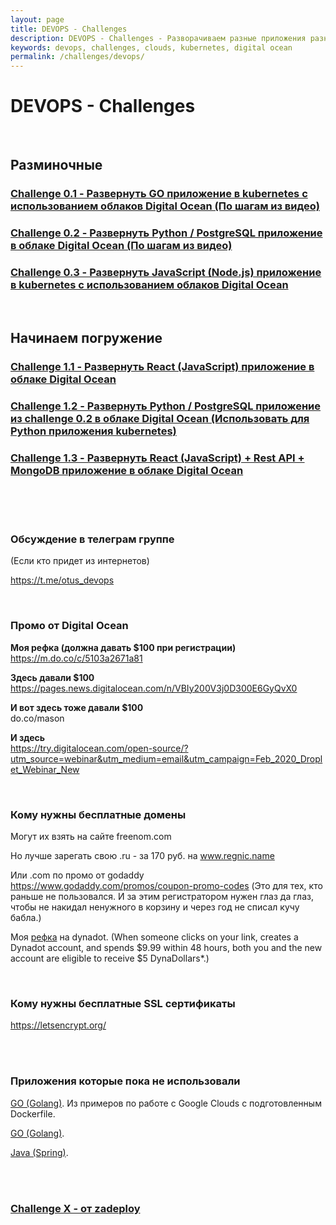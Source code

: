 ```yaml
---
layout: page
title: DEVOPS - Challenges
description: DEVOPS - Challenges - Разворачиваем разные приложения разными средствами на разных окружениях
keywords: devops, challenges, clouds, kubernetes, digital ocean
permalink: /challenges/devops/
---
```


# DEVOPS - Challenges

<br/>

## Разминочные

### [Challenge 0.1 - Развернуть GO приложение в kubernetes с использованием облаков Digital Ocean (По шагам из видео)](/challenges/devops/digital-ocean-kubernetes-go-application/)

### [Challenge 0.2 - Развернуть Python / PostgreSQL приложение в облаке Digital Ocean (По шагам из видео)](/challenges/devops/digital-ocean-python-postgresql/)

### [Challenge 0.3 - Развернуть JavaScript (Node.js) приложение в kubernetes с использованием облаков Digital Ocean](/challenges/devops/digital-ocean-nodejs/)

<br/>

## Начинаем погружение

### [Challenge 1.1 - Развернуть React (JavaScript) приложение в облаке Digital Ocean](/challenges/devops/digital-ocean-react/)

### [Challenge 1.2 - Развернуть Python / PostgreSQL приложение из challenge 0.2 в облаке Digital Ocean (Использовать для Python приложения kubernetes)](/challenges/devops/digital-ocean-kubernetes-python-postgresql/)

### [Challenge 1.3 - Развернуть React (JavaScript) + Rest API + MongoDB приложение в облаке Digital Ocean](https://github.com/marley-nodejs/MERN-Stack-Front-To-Back-v2.0)


<br/>
<br/>

<br/>

### Обсуждение в телеграм группе

(Если кто придет из интернетов)

https://t.me/otus_devops

<br/>

### Промо от Digital Ocean

**Моя рефка (должна давать $100 при регистрации)**  
https://m.do.co/c/5103a2671a81

**Здесь давали $100**  
https://pages.news.digitalocean.com/n/VBIy200V3j0D300E6GyQvX0

**И вот здесь тоже давали $100**  
do.co/mason

**И здесь**  
https://try.digitalocean.com/open-source/?utm_source=webinar&utm_medium=email&utm_campaign=Feb_2020_Droplet_Webinar_New


<br/>

### Кому нужны бесплатные домены

Могут их взять на сайте freenom.com

Но лучше зарегать свою .ru - за 170 руб. на www.regnic.name


Или .com по промо от godaddy https://www.godaddy.com/promos/coupon-promo-codes (Это для тех, кто раньше не пользовался. И за этим регистратором нужен глаз да глаз, чтобы не накидал ненужного в корзину и через год не списал кучу бабла.)


Моя <a href="http://www.dynadot.com?s9X8d6o9V7zW8z7k">рефка</a> на dynadot. (When someone clicks on your link, creates a Dynadot account, and spends $9.99 within 48 hours, both you and the new account are eligible to receive $5 DynaDollars*.) 


<br/>

### Кому нужны бесплатные SSL сертификаты

https://letsencrypt.org/


<br/>
<br/>

### Приложения которые пока не использовали

<a href="https://bitbucket.org/marley-golang/resources-echo-web-v2/src/master/">GO (Golang)</a>. Из примеров по работе с Google Clouds с подготовленным Dockerfile.

<a href="https://bitbucket.org/marley-golang/learn-to-create-web-applications-using-go/src/master/">GO (Golang)</a>.

<a href="https://bitbucket.org/marley-spring/building-an-e-commerce-store-using-java-spring-framework/src/master/">Java (Spring)</a>.

<br/>
<br/>


### [Challenge X - от zadeploy](https://github.com/zadeploy/domashku#homework-the-last-one)

